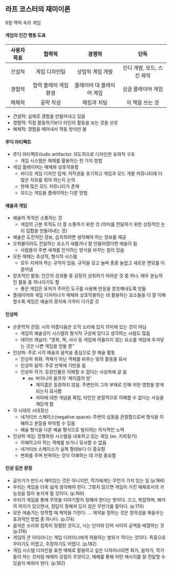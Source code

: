 ## 라프 코스터의 재미이론

9장 맥락 속의 게임

#### 게임의 인간 행동 도표

|사용자 목표|협력적|경쟁적|단독|
|:-----:|:---:|:---:|:---:|
|건설적|게임 디자인팀|상업적 게임 개발|인디 개발, 모드, 스킨 제작|
|경험적|협력 플레이 게임 환경|플레이어 대 플레이어 게임|싱글 플레이어 게임|
|해체적|공략 작성|해킹과 치팅|이 책을 쓰는 것|

- 건설적: 실제로 경험을 만들어내고 있음
- 경험적: 직접 활동하기보다 타인의 활동을 보는 것을 선호
- 해체적: 경험을 떼어내서 작동 방식만 봄

#### 루딕 아티팩트

- 루딕 아티팩트(ludic artifacts): 의도적으로 디자인한 유희적 구조
  - 게임 시스템은 매체를 활용하는 한 가지 방법
- 게임 플레이어는 매체와 상호작용함
  - 비디오 게임 디자인 업계: 저작권을 포기하고 게임과 모드 개발 커뮤니티에 더 많은 자유를 줘야 하는지 논의
  - 현재 많은 모드 커뮤니티가 존재
  - 모드는 게임을 플레이하는 다른 방법
 
#### 예술과 게임

- 예술의 목적은 소통하는 것
  - 게임의 근본 목적도 더 잘 소통하기 위한 것 (의미를 전달하기 위한 상징적인 논리 집합을 만들어내는 것)
- 예술은 도전적인 정보, 습득하려면 생각해야 하는 정보를 제공
- 오락물이라도 전달하는 요소가 새롭거나 잘 만들어졌다면 예술이 됨
  - 사람들이 주변 세계를 인식하는 방식을 바꾸는 힘이 있음
- 모든 매체는 추상적, 형식적 시스템
  - 모두 지켜야 하는 규칙이 있음. 규칙을 갖고 놀며 종종 놀랍고 새로운 면모를 이끌어냄
- 창조적인 활동: 인간의 성과물 중 굉장히 성취하기 어려운 것 중 하나. 매우 본능적인 활동 중 하나이기도 함
  - 좋은 게임은 유저가 주어진 도구를 사용해 반응을 창조해내도록 만듦
- 플레이어와 게임 디자이너가 매체와 상호작용하는 데 활용하는 요소들을 더 잘 이해할수록 게임은 예술의 경지에 가까이 다가갈 것

#### 인상파

- 순문학적 관점: 시의 아름다움은 오직 소리에 있지 의미에 있는 것이 아님
  - 게임의 예술성이 시스템의 형식적 구성에 있다고 생각하는 사람도 많음
  - 데이브 캐널리: "영화, 책, 서사 등 게임에 어울리지 않는 요소를 게임에 우겨넣는 것은 나쁜 게임을 만들 뿐"
- 인상파: 주로 시각 예술과 음악을 중심으로 한 예술 활동
  - 인상파 회화: 객체가 아닌 객체를 비추는 빛의 활동을 묘사
  - 인상파 음악: 주로 반복에 기반을 둠
  - 인상파 작가: 등장인물은 이해할 수 없다는 사상하에 글 씀
    - ex. 버지니아 울프의 '제이콥의 방'
      - 제이콥은 등장하지 않음. 주변인이 그의 부재로 인해 어떤 영향을 받게 되는지 묘사함
      - 자아에 대한 개념을 확립, 타인은 본질적으로 이해할 수 없다는 사실을 깨닫게 함
- 각 시대의 시대정신
  - 네거티브 스페이스(negative space): 주변의 섭동을 관찰함으로써 형식을 이해하고 본질을 파악할 수 있음
  - 예술 형식을 다른 예술 형식으로 빌리려는 의식적인 노력
- 인상파 게임: 정형화된 시스템을 내포하고 있는 게임 (ex. 지뢰찾기)
  - 이해하고자 하는 객체를 보거나 묘사할 수 없음
  - 네거티브 스페이스가 실제 형태보다 더 중요함
  - 변화를 주며 반복하는 것이 이해하는 데 가장 중요함

#### 인상 깊은 문장

- 글쓰기가 반드시 재미있는 것은 아니지만, 작가에게는 무언가 가치 있는 일 (p.166)
- 우리는 게임을 더욱 넓게 생각해야 한다. 그렇지 않으면 게임이 가진 매체로서의 가능성을 많이 놓치게 될 것이다. (p.166)
- 우리가 게임을 통해 무엇을 이야기할지 정해야 한다는 뜻이다. 크고, 복잡하며, 해석의 여지가 있으면서, 정답이 정해져 있지 않은 무언가를 말이다. (p.170)
- 모든 에술가는 창작할 때 제약을 가한다. ... 제약을 정하는 것은 창의성을 북돋우는 효과적인 방법 중 하나다. (p.174)
- 음악은 소리와 침묵이 정렬된 것이고, 시는 단어와 단어 사이의 공백을 배열하는 것 (p.176)
- 게임의 큰 아이러니는 게임 디자이너에게 허용하는 범위가 적다는 것이다. 즉흥으로 꾸미기도 어렵고, 주장하기도 어렵다. (p.182)
- 게임 시스템 디자인을 표현 매체로 활용하고 싶은 디자이너라면 화가, 음악가, 작가들이 하는 것처럼 매체의 강점이 무엇이고, 매체를 통해 어떤 메시지를 잘 전달할 수 있을지 배워야 한다. (p.182)
